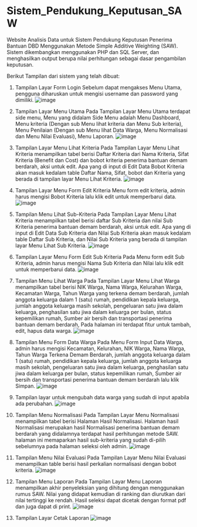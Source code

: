 # Sistem_Pendukung_Keputusan_SAW

Website Analisis Data untuk Sistem Pendukung Keputusan Penerima Bantuan DBD Menggunakan Metode Simple Additive Weighting (SAW). Sistem dikembangkan menggunakan PHP dan SQL Server, dan menghasilkan output berupa nilai perhitungan sebagai dasar pengambilan keputusan.

Berikut Tampilan dari sistem yang telah dibuat:
1.	Tampilan Layar Form Login
   Sebelum dapat mengakses Menu Utama, pengguna diharuskan untuk mengisi username dan password yang dimiliki. 
   ![image](https://github.com/user-attachments/assets/b18e2814-3b3e-4ade-aae7-fb70977753a9)
  	
3.	Tampilan Layar Menu Utama
   Pada Tampilan Layar Menu Utama terdapat side menu, Menu yang didalam Side Menu adalah Menu Dashboard, Menu kriteria (Dengan sub Menu lihat kriteria dan Menu Sub kriteria), Menu Penilaian (Dengan sub Menu lihat Data Warga, Menu Normalisasi dan Menu Nilai Evaluasi), Menu Laporan.
  	![image](https://github.com/user-attachments/assets/d20b7e2f-4b85-4467-b372-132924f8f49a)

5.	Tampilan Layar Menu Lihat Kriteria
   Pada Tampilan Layar Menu Lihat Kriteria menampilkan tabel berisi Daftar Kriteria dari Nama Kriteria, Sifat Kriteria (Benefit dan Cost) dan bobot kriteria  penerima bantuan demam berdarah, aksi untuk edit. Apa yang di input di Edit Data Bobot Kriteria akan masuk kedalam table Daftar Nama, Sifat, bobot dan Kriteria yang berada di tampilan layar Menu Lihat Kriteria.
  	![image](https://github.com/user-attachments/assets/6f6f9d29-6063-47a0-95f0-9d153df3f2fd)

7.	Tampilan Layar Menu Form Edit Kriteria
   Menu form edit kriteria, admin harus mengisi Bobot Kriteria lalu klik edit untuk memperbarui data.
  	![image](https://github.com/user-attachments/assets/f6fabea8-e0be-4bc1-8306-acf7fba221fb)

5.	Tampilan Menu Lihat Sub-Kriteria
   Pada Tampilan Layar Menu Lihat Kriteria menampilkan tabel berisi daftar Sub Kriteria dan nilai Sub Kriteria penerima bantuan demam berdarah, aksi untuk edit. Apa yang di input di Edit Data Sub Kriteria dan Nilai Sub Kriteria akan masuk kedalam table Daftar Sub Kriteria, dan Nilai Sub Kriteria yang berada di tampilan layar Menu Lihat Sub Kriteria.
  	![image](https://github.com/user-attachments/assets/59215755-e604-4858-ae3e-4064cf570e3a)

7.	Tampilan Layar Menu Form Edit Sub Kriteria
   Pada Menu form edit Sub Kriteria, admin harus mengisi Nama Sub Kriteria dan Nilai lalu klik edit untuk memperbarui data.
  	![image](https://github.com/user-attachments/assets/5f3f7b34-21c5-4c3f-8fde-a1c06023b366)

10.	Tampilan Menu Lihat Warga
    Pada Tampilan Layar Menu Lihat Warga menampilkan tabel berisi NIK Warga, Nama Warga, Kelurahan Warga, Kecamatan Warga, Tahun Warga yang terkena demam berdarah, jumlah anggota keluarga dalam 1 (satu) rumah, pendidikan kepala keluarga, jumlah anggota keluarga masih sekolah, pengeluaran satu jiwa dalam keluarga, penghasilan satu jiwa dalam keluarga per bulan, status kepemilikan rumah, Sumber air bersih dan transportasi penerima bantuan demam berdarah, Pada halaman ini terdapat fitur untuk tambah, edit, hapus data warga.
   	![image](https://github.com/user-attachments/assets/d4dc0ca3-825b-4e1f-a1d7-ff9770d4030f)

12.	Tampilan Menu Form Data Warga
    Pada Menu Form Input Data Warga, admin harus mengisi Kecamatan, Kelurahan, NIK Warga, Nama Warga, Tahun Warga Terkena Demam Berdarah, jumlah anggota keluarga dalam 1 (satu) rumah, pendidikan kepala keluarga, jumlah anggota keluarga masih sekolah, pengeluaran satu jiwa dalam keluarga, penghasilan satu jiwa dalam keluarga per bulan, status kepemilikan rumah, Sumber air bersih dan transportasi penerima bantuan demam berdarah lalu klik Simpan.
   	![image](https://github.com/user-attachments/assets/6ecb6e35-9e45-4838-a22a-d7177026e3ea)

25.	Tampilan layar untuk mengubah data warga yang sudah di input apabila ada perubahan.
    ![image](https://github.com/user-attachments/assets/66f07618-c1f9-472f-bdc5-e517a2432eb7)

28.	Tampilan Menu Normalisasi
    Pada Tampilan Layar Menu Normalisasi menampilkan tabel berisi Halaman Hasil Normalisasi. Halaman hasil Normalisasi merupakan hasil Normalisasi penerima bantuan demam berdarah yang didalamnya terdapat hasil perhitungan metode SAW. halaman ini memaparkan hasil sub-kriteria yang sudah di-pilih sebelumnya pada halaman seleksi oleh admin.
   	![image](https://github.com/user-attachments/assets/e0470259-c97d-4055-ab57-051cae03b0d8)

30.	Tampilan Menu Nilai Evaluasi
	Pada Tampilan Layar Menu Nilai Evaluasi menampilkan table berisi  hasil perkalian normalisasi dengan bobot kriteria.
    ![image](https://github.com/user-attachments/assets/f7a798cd-8667-4861-9588-827f3bf21cd3)

33.	Tampilan Menu Laporan
    Pada Tampilan Layar Menu Laporan menampilkan akhir penyeleksian yang dihitung dengan menggunakan rumus SAW. Nilai yang didapat kemudian di ranking dan diurutkan dari nilai tertinggi ke rendah. Hasil seleksi dapat dicetak dengan format pdf dan juga dapat di print.
    ![image](https://github.com/user-attachments/assets/dd701657-3f42-405f-827d-1a535fb382a5)

37.	Tampilan Layar Cetak Laporan
    ![image](https://github.com/user-attachments/assets/f8bf33d3-64e3-4be5-8fe6-de0507068716)

